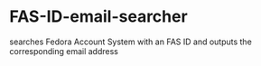 # FAS-ID-email-searcher
searches Fedora Account System with an FAS ID and outputs the corresponding email address
